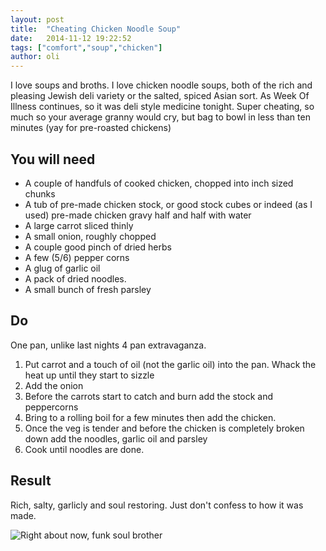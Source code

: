 ```yaml
---
layout: post
title:  "Cheating Chicken Noodle Soup"
date:   2014-11-12 19:22:52
tags: ["comfort","soup","chicken"]
author: oli
---
```


I love soups and broths.  I love chicken noodle soups, both of the rich and pleasing Jewish deli variety or the salted, spiced Asian sort.  As Week Of Illness continues, so it was deli style medicine tonight.  Super cheating, so much so your average granny would cry, but bag to bowl in less than ten minutes (yay for pre-roasted chickens)

## You will need

* A couple of handfuls of cooked chicken, chopped into inch sized chunks
* A tub of pre-made chicken stock, or good stock cubes or indeed (as I used) pre-made chicken gravy half and half with water
* A large carrot sliced thinly
* A small onion, roughly chopped
* A couple good pinch of dried herbs
* A few (5/6) pepper corns
* A glug of garlic oil
* A pack of dried noodles.
* A small bunch of fresh parsley


## Do

One pan, unlike last nights 4 pan extravaganza.

1. Put carrot and a touch of oil (not the garlic oil) into the pan.  Whack the heat up until they start to sizzle
2. Add the onion
3. Before the carrots start to catch and burn add the stock and peppercorns
4. Bring to a rolling boil for a few minutes then add the chicken.
5. Once the veg is tender and before the chicken is completely broken down add the noodles, garlic oil and parsley
6. Cook until noodles are done.


## Result

Rich, salty, garlicly and soul restoring.  Just don't confess to how it was made.

![Right about now, funk soul brother](/images/blog/cheating_chicken_noodle_soup.jpg "Get in my snot leaking face you decision bastard")

